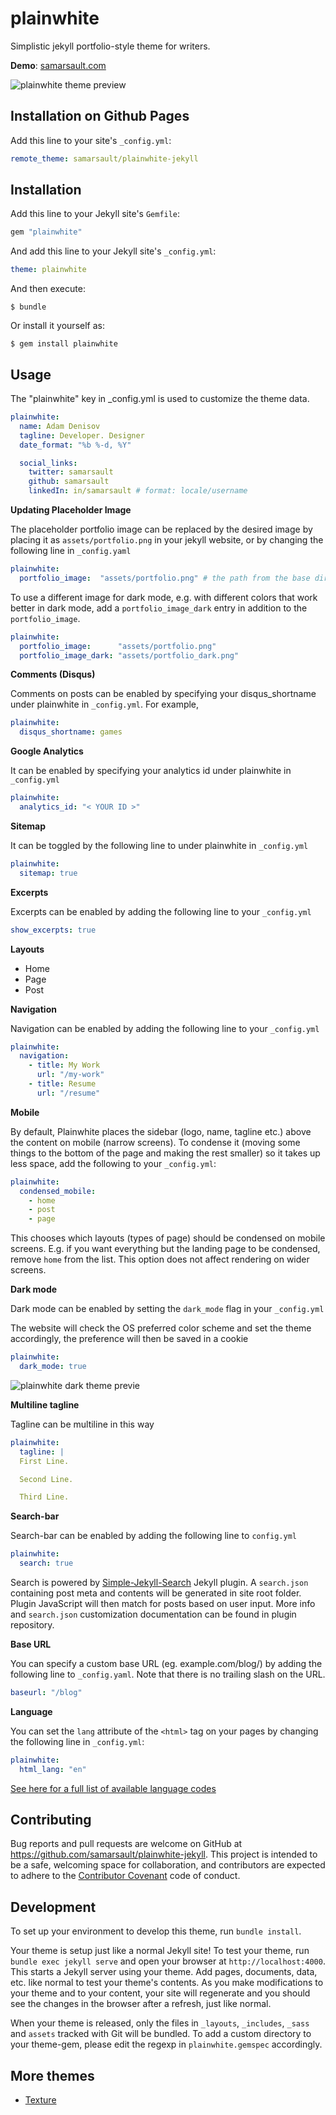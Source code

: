 # plainwhite

Simplistic jekyll portfolio-style theme for writers.

**Demo**: [samarsault.com](https://samarsault.com)

![plainwhite theme preview](/screenshot.png)

## Installation on Github Pages

Add this line to your site's `_config.yml`:

```yaml
remote_theme: samarsault/plainwhite-jekyll
```

## Installation

Add this line to your Jekyll site's `Gemfile`:

```ruby
gem "plainwhite"
```

And add this line to your Jekyll site's `_config.yml`:

```yaml
theme: plainwhite
```

And then execute:

    $ bundle

Or install it yourself as:

    $ gem install plainwhite

## Usage

The "plainwhite" key in \_config.yml is used to customize the theme data.

```yaml
plainwhite:
  name: Adam Denisov
  tagline: Developer. Designer
  date_format: "%b %-d, %Y"

  social_links:
    twitter: samarsault
    github: samarsault
    linkedIn: in/samarsault # format: locale/username
```

**Updating Placeholder Image**

The placeholder portfolio image can be replaced by the desired image by placing it as `assets/portfolio.png` in your jekyll website, or by changing the following line in `_config.yaml`

```yaml
plainwhite:
  portfolio_image:  "assets/portfolio.png" # the path from the base directory of the site to the image to display (no / at the start)
```

To use a different image for dark mode, e.g. with different colors that work better in dark mode, add a `portfolio_image_dark` entry in addition to the `portfolio_image`.

```yaml
plainwhite:
  portfolio_image:      "assets/portfolio.png"
  portfolio_image_dark: "assets/portfolio_dark.png"
```

**Comments (Disqus)**

Comments on posts can be enabled by specifying your disqus_shortname under plainwhite in `_config.yml`. For example,

```yaml
plainwhite:
  disqus_shortname: games
```

**Google Analytics**

It can be enabled by specifying your analytics id under plainwhite in `_config.yml`

```yaml
plainwhite:
  analytics_id: "< YOUR ID >"
```

**Sitemap**

It can be toggled by the following line to under plainwhite in `_config.yml`

```yaml
plainwhite:
  sitemap: true
```

**Excerpts**

Excerpts can be enabled by adding the following line to your `_config.yml`

```yaml
show_excerpts: true
```

**Layouts**

- Home
- Page
- Post

**Navigation**

Navigation can be enabled by adding the following line to your `_config.yml`

```yaml
plainwhite:
  navigation:
    - title: My Work
      url: "/my-work"
    - title: Resume
      url: "/resume"
```

**Mobile**

By default, Plainwhite places the sidebar (logo, name, tagline etc.) above the content on mobile (narrow screens).
To condense it (moving some things to the bottom of the page and making the rest smaller) so it takes up less space, add the following to your `_config.yml`:

```yaml
plainwhite:
  condensed_mobile:
    - home
    - post
    - page
```

This chooses which layouts (types of page) should be condensed on mobile screens. E.g. if you want everything but the landing page to be condensed, remove `home` from the list. This option does not affect rendering on wider screens.

**Dark mode**

Dark mode can be enabled by setting the `dark_mode` flag in your `_config.yml`

The website will check the OS preferred color scheme and set the theme accordingly, the preference will then be saved in a cookie

```yaml
plainwhite:
  dark_mode: true
```

![plainwhite dark theme previe](/dark.png)

**Multiline tagline**

Tagline can be multiline in this way

```yaml
plainwhite:
  tagline: |
  First Line. 

  Second Line. 

  Third Line.
```

**Search-bar**

Search-bar can be enabled by adding the following line to `config.yml`

```yaml
plainwhite:
  search: true
```

Search is powered by [Simple-Jekyll-Search](https://github.com/christian-fei/Simple-Jekyll-Search) Jekyll plugin. A `search.json` containing post meta and contents will be generated in site root folder. Plugin JavaScript will then match for posts based on user input. More info and `search.json` customization documentation can be found in plugin repository.

**Base URL**

You can specify a custom base URL (eg. example.com/blog/) by adding the following line to `_config.yaml`. Note that there is no trailing slash on the URL.

```yaml
baseurl: "/blog"
```

**Language**

You can set the `lang` attribute of the `<html>` tag on your pages by changing the following line in `_config.yml`:

```yaml
plainwhite:
  html_lang: "en"
```

[See here for a full list of available language codes](https://www.w3schools.com/tags/ref_country_codes.asp)

## Contributing

Bug reports and pull requests are welcome on GitHub at https://github.com/samarsault/plainwhite-jekyll. This project is intended to be a safe, welcoming space for collaboration, and contributors are expected to adhere to the [Contributor Covenant](http://contributor-covenant.org) code of conduct.

## Development

To set up your environment to develop this theme, run `bundle install`.

Your theme is setup just like a normal Jekyll site! To test your theme, run `bundle exec jekyll serve` and open your browser at `http://localhost:4000`. This starts a Jekyll server using your theme. Add pages, documents, data, etc. like normal to test your theme's contents. As you make modifications to your theme and to your content, your site will regenerate and you should see the changes in the browser after a refresh, just like normal.

When your theme is released, only the files in `_layouts`, `_includes`, `_sass` and `assets` tracked with Git will be bundled.
To add a custom directory to your theme-gem, please edit the regexp in `plainwhite.gemspec` accordingly.



## More themes

- [Texture](https://github.com/samarsault/texture)

